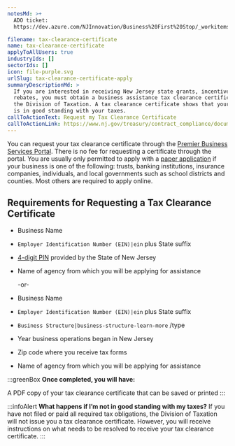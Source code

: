 ```yaml
---
notesMd: >+
  ADO ticket:
  https://dev.azure.com/NJInnovation/Business%20First%20Stop/_workitems/edit/4216

filename: tax-clearance-certificate
name: tax-clearance-certificate
applyToAllUsers: true
industryIds: []
sectorIds: []
icon: file-purple.svg
urlSlug: tax-clearance-certificate-apply
summaryDescriptionMd: >
  If you are interested in receiving New Jersey state grants, incentives, and
  rebates, you must obtain a business assistance tax clearance certificate from
  the Division of Taxation. A tax clearance certificate shows that your business
  is in good standing with your taxes.
callToActionText: Request my Tax Clearance Certificate
callToActionLink: https://www.nj.gov/treasury/contract_compliance/documents/pdf/PBS-Introduction-Page.pdf
---
```

You can request your tax clearance certificate through the [Premier Business Services Portal](https://www.nj.gov/treasury/contract_compliance/documents/pdf/PBS-Introduction-Page.pdf). There is no fee for requesting a certificate through the portal. You are usually only permitted to apply with a [paper application](https://www.nj.gov/treasury/taxation/pdf/busasstTaxClear.pdf) if your business is one of the following: trusts, banking institutions, insurance companies, individuals, and local governments such as school districts and counties. Most others are required to apply online.

## Requirements for Requesting a Tax Clearance Certificate

* Business Name
*  `Employer Identification Number (EIN)|ein` plus State suffix
* [4-digit PIN](https://www.nj.gov/treasury/assets/contact/taxation/contact-pin.shtml) provided by the State of New Jersey
* Name of agency from which you will be applying for assistance

  \-or-
* Business Name
*  `Employer Identification Number (EIN)|ein` plus State suffix
*  `Business Structure|business-structure-learn-more` /type
* Year business operations began in New Jersey
* Zip code where you receive tax forms
* Name of agency from which you will be applying for assistance

:::greenBox
**Once completed, you will have:**

A PDF copy of your tax clearance certificate that can be saved or printed
  :::

:::infoAlert 
 **What happens if I’m not in good standing with my taxes?**
If you have not filed or paid all required tax obligations, the Division of Taxation will not issue you a tax clearance certificate. However, you will receive instructions on what needs to be resolved to receive your tax clearance certificate.
:::